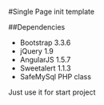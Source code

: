 #Single Page init template

##Dependencies
* Bootstrap 3.3.6
* jQuery 1.9
* AngularJS 1.5.7
* Sweetalert 1.1.3
* SafeMySql PHP class

Just use it for start project
